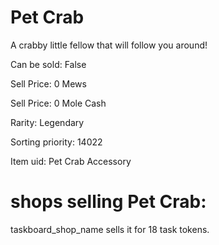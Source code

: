 # Pet Crab

A crabby little fellow that will follow you around!

Can be sold: False

Sell Price: 0 Mews

Sell Price: 0 Mole Cash

Rarity: Legendary

Sorting priority: 14022

Item uid: Pet Crab Accessory

# shops selling Pet Crab:

taskboard_shop_name sells it for 18 task tokens.